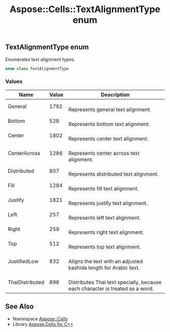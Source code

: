﻿---
title: Aspose::Cells::TextAlignmentType enum
linktitle: TextAlignmentType
second_title: Aspose.Cells for C++ API Reference
description: 'Aspose::Cells::TextAlignmentType enum. Enumerates text alignment types in C++.'
type: docs
weight: 25500
url: /cpp/aspose.cells/textalignmenttype/
---
## TextAlignmentType enum


Enumerates text alignment types.

```cpp
enum class TextAlignmentType
```

### Values

| Name | Value | Description |
| --- | --- | --- |
| General | 1792 | <br>Represents general text alignment. |
| Bottom | 528 | <br>Represents bottom text alignment. |
| Center | 1802 | <br>Represents center text alignment. |
| CenterAcross | 1286 | <br>Represents center across text alignment. |
| Distributed | 807 | <br>Represents distributed text alignment. |
| Fill | 1284 | <br>Represents fill text alignment. |
| Justify | 1821 | <br>Represents justify text alignment. |
| Left | 257 | <br>Represents left text alignment. |
| Right | 259 | <br>Represents right text alignment. |
| Top | 512 | <br>Represents top text alignment. |
| JustifiedLow | 832 | <br>Aligns the text with an adjusted kashida length for Arabic text. |
| ThaiDistributed | 896 | <br>Distributes Thai text specially, because each character is treated as a word. |

## See Also

* Namespace [Aspose::Cells](../)
* Library [Aspose.Cells for C++](../../)
